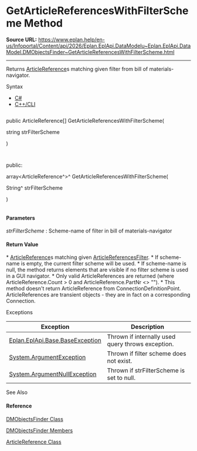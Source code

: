 # GetArticleReferencesWithFilterScheme Method

**Source URL:** https://www.eplan.help/en-us/Infoportal/Content/api/2026/Eplan.EplApi.DataModelu~Eplan.EplApi.DataModel.DMObjectsFinder~GetArticleReferencesWithFilterScheme.html

---

Returns [ArticleReference](Eplan.EplApi.DataModelu~Eplan.EplApi.DataModel.ArticleReference.html)s matching given filter from bill of materials-navigator.

Syntax

- [C#](#i-syntax-CS)
- [C++/CLI](#i-syntax-CPP2005)

```
```
public ArticleReference[] GetArticleReferencesWithFilterScheme( 
   string strFilterScheme
)
```
```

```
```
public:
array<ArticleReference^>^ GetArticleReferencesWithFilterScheme( 
   String^ strFilterScheme
)
```
```

#### Parameters

*strFilterScheme*
:   Scheme-name of filter in bill of materials-navigator

#### Return Value

\* [ArticleReference](Eplan.EplApi.DataModelu~Eplan.EplApi.DataModel.ArticleReference.html)s matching given [ArticleReferencesFilter](Eplan.EplApi.DataModelu~Eplan.EplApi.DataModel.ArticleReferencesFilter.html). \* If scheme-name is empty, the current filter scheme will be used. \* If scheme-name is null, the method returns elements that are visible if no filter scheme is used in a GUI navigator. \* Only valid ArticleReferences are returned (where ArticleReference.Count > 0 and ArticleReference.PartNr <> ""). \* This method doesn't return ArticleReference from ConnectionDefinitionPoint. ArticleReferences are transient objects - they are in fact on a corresponding Connection.

Exceptions

| Exception | Description |
| --- | --- |
| [Eplan.EplApi.Base.BaseException](Eplan.EplApi.Baseu~Eplan.EplApi.Base.BaseException.html) | Thrown if internally used query throws exception. |
| [System.ArgumentException](#) | Thrown if filter scheme does not exist. |
| [System.ArgumentNullException](#) | Thrown if strFilterScheme is set to null. |



See Also

#### Reference

[DMObjectsFinder Class](Eplan.EplApi.DataModelu~Eplan.EplApi.DataModel.DMObjectsFinder.html)
  
[DMObjectsFinder Members](Eplan.EplApi.DataModelu~Eplan.EplApi.DataModel.DMObjectsFinder_members.html)
  
[ArticleReference Class](Eplan.EplApi.DataModelu~Eplan.EplApi.DataModel.ArticleReference.html)